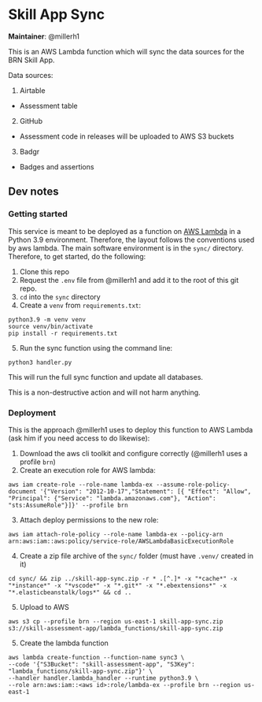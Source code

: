 # Skill App Sync

**Maintainer**: @millerh1

This is an AWS Lambda function which will sync the data sources for the BRN Skill App. 

Data sources:

1. Airtable
  - Assessment table
2. GitHub
  - Assessment code in releases will be uploaded to AWS S3 buckets
3. Badgr
  - Badges and assertions

## Dev notes

### Getting started

This service is meant to be deployed as a function on [AWS Lambda](https://docs.aws.amazon.com/lambda/latest/dg/lambda-python.html) in a Python 3.9 environment. Therefore, the layout follows the conventions used by aws lambda. The main software environment is in the `sync/` directory. Therefore, to get started, do the following:

1. Clone this repo
2. Request the `.env` file from @millerh1 and add it to the root of this git repo.
3. `cd` into the `sync` directory
4. Create a `venv` from `requirements.txt`:

```shell
python3.9 -m venv venv
source venv/bin/activate
pip install -r requirements.txt
```

5. Run the sync function using the command line:

```shell
python3 handler.py
```

This will run the full sync function and update all databases. 

This is a non-destructive action and will not harm anything.

### Deployment

This is the approach @millerh1 uses to deploy this function to AWS Lambda (ask him if you need access to do likewise):

1. Download the aws cli toolkit and configure correctly (@millerh1 uses a profile `brn`)
2. Create an execution role for AWS lambda:

```shell
aws iam create-role --role-name lambda-ex --assume-role-policy-document '{"Version": "2012-10-17","Statement": [{ "Effect": "Allow", "Principal": {"Service": "lambda.amazonaws.com"}, "Action": "sts:AssumeRole"}]}' --profile brn
```

3. Attach deploy permissions to the new role:

```shell
aws iam attach-role-policy --role-name lambda-ex --policy-arn arn:aws:iam::aws:policy/service-role/AWSLambdaBasicExecutionRole
```

4. Create a zip file archive of the `sync/` folder (must have `.venv/` created in it)

```shell
cd sync/ && zip ../skill-app-sync.zip -r * .[^.]* -x "*cache*" -x "*instance*" -x "*vscode*" -x "*.git*" -x "*.ebextensions*" -x "*.elasticbeanstalk/logs*" && cd ..
```

5. Upload to AWS

```shell
aws s3 cp --profile brn --region us-east-1 skill-app-sync.zip s3://skill-assessment-app/lambda_functions/skill-app-sync.zip
```


5. Create the lambda function

```shell
aws lambda create-function --function-name sync3 \
--code '{"S3Bucket": "skill-assessment-app", "S3Key": "lambda_functions/skill-app-sync.zip"}' \
--handler handler.lambda_handler --runtime python3.9 \
--role arn:aws:iam::<aws id>:role/lambda-ex --profile brn --region us-east-1
```


